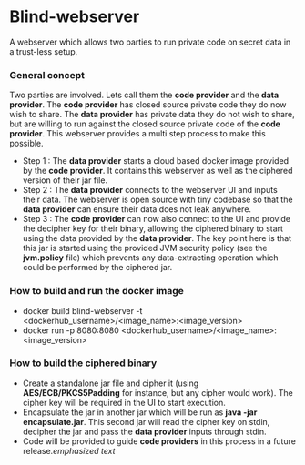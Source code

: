 # Blind-webserver
A webserver which allows two parties to run private code on secret data in a trust-less setup.
### General concept
Two parties are involved. Lets call them the **code provider** and the **data provider**.
The **code provider** has closed source private code they do now wish to share. The **data provider** has private data they do not wish to share, but are willing to run against the closed source private code of the **code provider**. This webserver provides a multi step process to make this possible.
- Step 1 : The **data provider** starts a cloud based docker image provided by the **code provider**. It contains this webserver as well as the ciphered version of their jar file.
- Step 2 : The **data provider** connects to the webserver UI and inputs their data. The webserver is open source with tiny codebase so that the **data provider** can ensure their data does not leak anywhere.
- Step 3 : The **code provider** can now also connect to the UI and provide the decipher key for their binary, allowing the ciphered binary to start using the data provided by the **data provider**. The key point here is that this jar is started using the provided JVM security policy (see the **jvm.policy** file) which prevents any data-extracting operation which could be performed by the ciphered jar.
### How to build and run the docker image
- docker build blind-webserver -t <dockerhub_username>/<image_name>:<image_version>
- docker run -p 8080:8080 <dockerhub_username>/<image_name>:<image_version>
### How to build the ciphered binary
- Create a standalone jar file and cipher it (using **AES/ECB/PKCS5Padding** for instance, but any cipher would work). The cipher key will be required in the UI to start execution.
- Encapsulate the jar in another jar which will be run as **java -jar encapsulate.jar**. This second jar will read the cipher key on stdin, decipher the jar and pass the **data provider** inputs through stdin.
- Code will be provided to guide **code providers** in this process in a future release.*emphasized text*